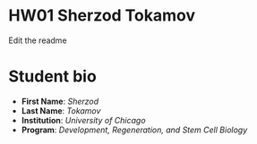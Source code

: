 # HW01 Sherzod Tokamov
Edit the readme

# Student bio
* **First Name**: *Sherzod*
* **Last Name**: *Tokamov*
* **Institution**: *University of Chicago*
* **Program**: *Development, Regeneration, and Stem Cell Biology*